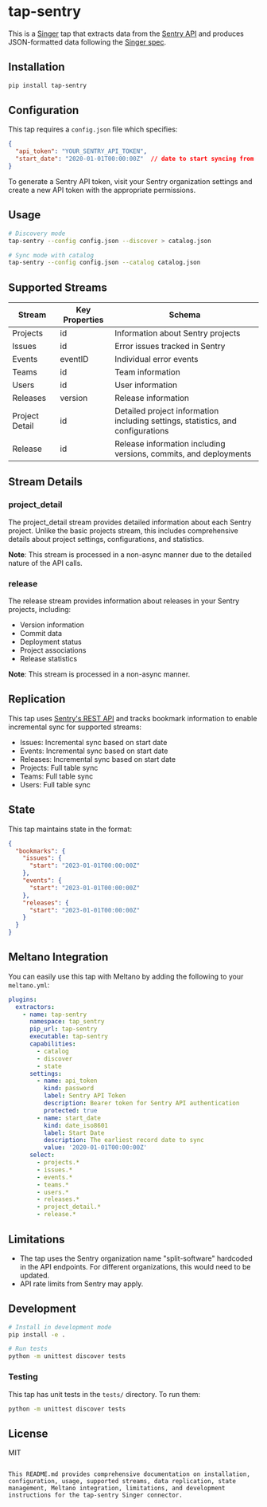 # tap-sentry

This is a [Singer](https://singer.io) tap that extracts data from the [Sentry API](https://docs.sentry.io/api/) and produces JSON-formatted data following the [Singer spec](https://github.com/singer-io/getting-started/blob/master/SPEC.md).

## Installation

```bash
pip install tap-sentry
```

## Configuration

This tap requires a `config.json` file which specifies:

```json
{
  "api_token": "YOUR_SENTRY_API_TOKEN",
  "start_date": "2020-01-01T00:00:00Z"  // date to start syncing from
}
```

To generate a Sentry API token, visit your Sentry organization settings and create a new API token with the appropriate permissions.

## Usage

```bash
# Discovery mode
tap-sentry --config config.json --discover > catalog.json

# Sync mode with catalog
tap-sentry --config config.json --catalog catalog.json
```

## Supported Streams

| Stream | Key Properties | Schema |
| ------ | ------------- | ------ |
| Projects | id | Information about Sentry projects |
| Issues | id | Error issues tracked in Sentry |
| Events | eventID | Individual error events |
| Teams | id | Team information |
| Users | id | User information |
| Releases | version | Release information |
| Project Detail | id | Detailed project information including settings, statistics, and configurations |
| Release | id | Release information including versions, commits, and deployments |

## Stream Details

### project_detail

The project_detail stream provides detailed information about each Sentry project. Unlike the basic projects stream, this includes comprehensive details about project settings, configurations, and statistics.

**Note**: This stream is processed in a non-async manner due to the detailed nature of the API calls.

### release

The release stream provides information about releases in your Sentry projects, including:
- Version information
- Commit data
- Deployment status
- Project associations
- Release statistics

**Note**: This stream is processed in a non-async manner.

## Replication

This tap uses [Sentry's REST API](https://docs.sentry.io/api/) and tracks bookmark information to enable incremental sync for supported streams:

- Issues: Incremental sync based on start date
- Events: Incremental sync based on start date
- Releases: Incremental sync based on start date
- Projects: Full table sync
- Teams: Full table sync
- Users: Full table sync

## State

This tap maintains state in the format:

```json
{
  "bookmarks": {
    "issues": {
      "start": "2023-01-01T00:00:00Z" 
    },
    "events": {
      "start": "2023-01-01T00:00:00Z"
    },
    "releases": {
      "start": "2023-01-01T00:00:00Z"
    }
  }
}
```

## Meltano Integration

You can easily use this tap with Meltano by adding the following to your `meltano.yml`:

```yaml
plugins:
  extractors:
    - name: tap-sentry
      namespace: tap_sentry
      pip_url: tap-sentry
      executable: tap-sentry
      capabilities:
        - catalog
        - discover
        - state
      settings:
        - name: api_token
          kind: password
          label: Sentry API Token
          description: Bearer token for Sentry API authentication
          protected: true
        - name: start_date
          kind: date_iso8601
          label: Start Date
          description: The earliest record date to sync
          value: '2020-01-01T00:00:00Z'
      select:
        - projects.*
        - issues.*
        - events.*
        - teams.*
        - users.*
        - releases.*
        - project_detail.*
        - release.*
```

## Limitations

- The tap uses the Sentry organization name "split-software" hardcoded in the API endpoints. For different organizations, this would need to be updated.
- API rate limits from Sentry may apply.

## Development

```bash
# Install in development mode
pip install -e .

# Run tests
python -m unittest discover tests
```

### Testing

This tap has unit tests in the `tests/` directory. To run them:

```bash
python -m unittest discover tests
```

## License

MIT
```

This README.md provides comprehensive documentation on installation, configuration, usage, supported streams, data replication, state management, Meltano integration, limitations, and development instructions for the tap-sentry Singer connector.
